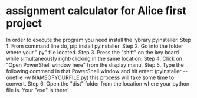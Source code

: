 # assignment calculator for Alice first project
In order to execute the program you need install the lybrary pyinstaller. 
Step 1. From command line do, pip install pyinstaller.
Step 2. Go into the folder where your ".py" file located.
Step 3. Press the "shift" on the key board while simultaneously right-clicking in the same location.
Step 4. Click on "Open PowerShell window here" from the display manu.
Step 5. Type the following command in that PowerShell window and hit enter:
(pyinstaller --onefile -w NAMEOFYOURFILE.py) this process will take some time to convert.
Step 6. Open the "dist" folder from the location where your python file is. Your "exe" is there!
